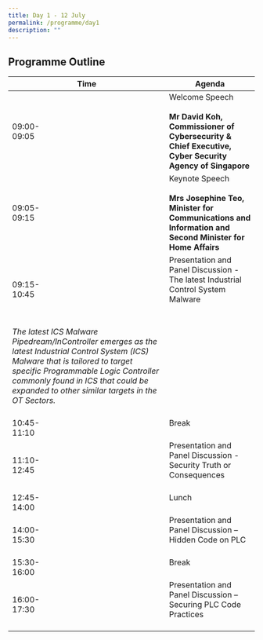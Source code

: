 ```yaml
---
title: Day 1 - 12 July
permalink: /programme/day1
description: ""
---
```

## Programme Outline


| Time     | Agenda                                        |
| -------  | ---------                                        |
| 09:00-<br> 09:05     | Welcome Speech<br><br><b>Mr David Koh, Commissioner of Cybersecurity & Chief Executive,<br> Cyber Security Agency of Singapore</b> <br>
| 09:05-<br>09:15       | Keynote Speech<br><br><b>Mrs Josephine Teo, Minister for Communications and<br> Information and Second Minister for Home Affairs</b> <br>|
| 09:15-<br> 10:45 | Presentation and Panel Discussion - The latest Industrial Control System Malware <br><br><br> 
<i>The latest ICS Malware Pipedream/InController emerges as the latest Industrial Control System (ICS) Malware that is tailored to target specific Programmable Logic Controller commonly found in ICS that could be expanded to other similar targets in the OT Sectors.</i> <br><br>|
| 10:45-<br>11:10    |  Break <br><br>|
|11:10-<br> 12:45     | Presentation and Panel Discussion - Security Truth or Consequences  <br><br>|
| 12:45-<br> 14:00    | Lunch <br><br>|
| 14:00-<br> 15:30    | Presentation and Panel Discussion – Hidden Code on PLC  <br><br>|
| 15:30-<br> 16:00    | Break <br><br>|
| 16:00-<br> 17:30    | Presentation and Panel Discussion – Securing PLC Code Practices <br><br>|
